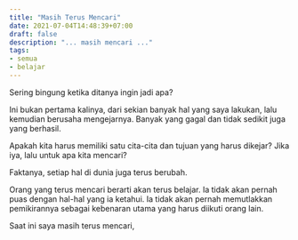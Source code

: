 ```yaml
---
title: "Masih Terus Mencari"
date: 2021-07-04T14:48:39+07:00
draft: false 
description: "... masih mencari ..."
tags: 
- semua 
- belajar
---
```


Sering bingung ketika ditanya ingin jadi apa? 

Ini bukan pertama kalinya, dari sekian banyak hal yang saya lakukan, lalu kemudian berusaha mengejarnya. Banyak yang gagal dan tidak sedikit juga yang berhasil.

Apakah kita harus memiliki satu cita-cita dan tujuan yang harus dikejar? 
Jika iya, lalu untuk apa kita mencari?  

Faktanya, setiap hal di dunia juga terus berubah. 

Orang yang terus mencari berarti akan terus belajar. Ia tidak akan pernah puas dengan hal-hal yang ia ketahui. Ia tidak akan pernah memutlakkan pemikirannya sebagai kebenaran utama yang harus diikuti orang lain.


Saat ini saya masih terus mencari, 